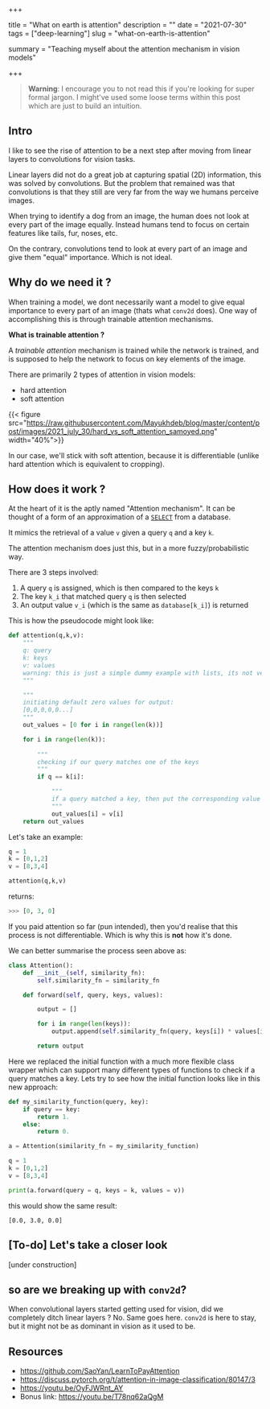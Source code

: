 +++


title = "What on earth is attention"
description = ""
date = "2021-07-30"
tags = ["deep-learning"]
slug = "what-on-earth-is-attention"

summary = "Teaching myself about the attention mechanism in vision models"

+++

> **Warning**: I encourage you to not read this if you're looking for super formal jargon. I might've used some loose terms within this post which are just to build an intuition. 

## Intro

I like to see the rise of attention to be a next step after moving from linear layers to convolutions for vision tasks. 

Linear layers did not do a great job at capturing spatial (2D) information, this was solved by convolutions. But the problem that remained was that convolutions is that they still are very far from the way we humans perceive images. 

When trying to identify a dog from an image, the human does not look at every part of the image equally. Instead humans tend to focus on certain features like tails, fur, noses, etc. 

On the contrary, convolutions tend to look at every part of an image and give them "equal" importance. Which is not ideal. 

## Why do we need it ? 

When training a model, we dont necessarily want a model to give equal importance to every part of an image (thats what `conv2d` does). One way of accomplishing this is through trainable attention mechanisms.

**What is trainable attention ?**

A _trainable attention_ mechanism is trained while the network is trained, and is supposed to help the network to focus on key elements of the image.

There are primarily 2 types of attention in vision models: 
- hard attention
- soft attention 

{{< figure src="https://raw.githubusercontent.com/Mayukhdeb/blog/master/content/post/images/2021_july_30/hard_vs_soft_attention_samoyed.png" width="40%">}}

In our case, we'll stick with soft attention, because it is differentiable (unlike hard attention which is equivalent to cropping). 

## How does it work ? 

At the heart of it is the aptly named "Attention mechanism". It can be thought of a form of an approximation of a [`SELECT`](https://youtu.be/OyFJWRnt_AY?t=707) from a database.

It mimics the retrieval of a value `v` given a query `q` and a key `k`.

The attention mechanism does just this, but in a more fuzzy/probabilistic way.

There are 3 steps involved: 

1. A query `q` is assigned, which is then compared to the keys `k`
2. The key `k_i` that matched query `q` is then selected
3. An output value `v_i`  (which is the same as `database[k_i]`) is returned 

This is how the pseudocode might look like: 

```python
def attention(q,k,v):
    """
    q: query
    k: keys
    v: values
    warning: this is just a simple dummy example with lists, its not vectorized
    """

    """
    initiating default zero values for output: 
    [0,0,0,0,0...]
    """
    out_values = [0 for i in range(len(k))]

    for i in range(len(k)): 
     
        """
        checking if our query matches one of the keys
        """
        if q == k[i]:

            """
            if a query matched a key, then put the corresponding value into the output
            """
            out_values[i] = v[i]
    return out_values
```

Let's take an example:

```python
q = 1
k = [0,1,2]
v = [8,3,4]

attention(q,k,v)
```

returns: 

```python
>>> [0, 3, 0]
```

If you paid attention so far (pun intended), then you'd realise that this process is not differentiable. Which is why this is **not** how it's done. 

We can better summarise the process seen above as: 

```python
class Attention():
    def __init__(self, similarity_fn):
        self.similarity_fn = similarity_fn

    def forward(self, query, keys, values):

        output = []

        for i in range(len(keys)): 
            output.append(self.similarity_fn(query, keys[i]) * values[i])

        return output

```

Here we replaced the initial function with a much more flexible class wrapper which can support many different types of functions to check if a query matches a key. Lets try to see how the initial function looks like in this new approach: 

```python
def my_similarity_function(query, key): 
    if query == key: 
        return 1.
    else:
        return 0. 

a = Attention(similarity_fn = my_similarity_function)

q = 1
k = [0,1,2]
v = [8,3,4]

print(a.forward(query = q, keys = k, values = v))
```

this would show the same result: 

```
[0.0, 3.0, 0.0]
```


## [To-do] Let's take a closer look

[under construction]

## so are we breaking up with `conv2d`?

When convolutional layers started getting used for vision, did we completely ditch linear layers ? No. Same goes here. `conv2d` is here to stay, but it might not be as dominant in vision as it used to be. 

## Resources 

- https://github.com/SaoYan/LearnToPayAttention
- https://discuss.pytorch.org/t/attention-in-image-classification/80147/3
- https://youtu.be/OyFJWRnt_AY
- Bonus link: https://youtu.be/T78nq62aQgM



